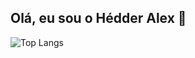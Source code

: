 ## Olá, eu sou o Hédder Alex 👋
![Top Langs](https://github-readme-stats.vercel.app/api/top-langs/?username=HedderAlex&layout=compact)
